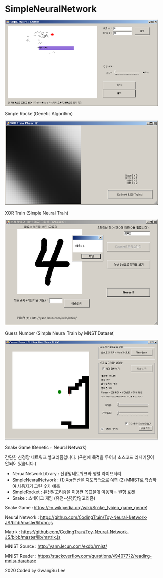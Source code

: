 ﻿# SimpleNeuralNetwork


![Simple Rocket](screenshot_simplerocket.png)

Simple Rocket(Genetic Algorithm)

![xor train](screenshot_xor.png)

XOR Train (Simple Neural Train)

![guess number](screenshot_guessnumber.png)

Guess Number (Simple Neural Train by MNST Dataset)

![snake game](screenshot_snake.png)

Snake Game (Genetic + Neural Network)




간단한 신경망 네트워크 알고리즘입니다.
(구현에 목적을 두어서 소스코드 리페키징이 안되어 있습니다.)



+ NerualNetworkLibrary : 신경망네트워크와 행렬 라이브러리
+ SimpleNeuralNetwork : (1) Xor연산을 지도학습으로 예측 (2) MNIST로 학습하여 사용자가 그린 숫자 예측
+ SimpleRocket : 유전알고리즘을 이용한 목표물에 이동하는 원형 로켓
+ Snake : 스네이크 게임 (유전+신경망알고리즘)


Snake Game : https://en.wikipedia.org/wiki/Snake_(video_game_genre)

Neural Network : https://github.com/CodingTrain/Toy-Neural-Network-JS/blob/master/lib/nn.js

Matrix : https://github.com/CodingTrain/Toy-Neural-Network-JS/blob/master/lib/matrix.js

MNIST Source : http://yann.lecun.com/exdb/mnist/

MNIST Reader : https://stackoverflow.com/questions/49407772/reading-mnist-database



2020 Coded by GwangSu Lee
